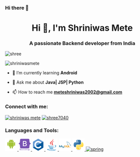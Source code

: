 ### Hi there 👋
<h1 align="center">Hi 👋, I'm Shriniwas Mete</h1>
<h3 align="center">A passionate Backend developer from India</h3>
<img src="https://r7q6w9z6.rocketcdn.me/career/wp-content/uploads/2020/03/hello.gif" width="400" alt="shree">

<p align="left"> <img src="https://komarev.com/ghpvc/?username=shriniwasmete&label=Profile%20views&color=0e75b6&style=flat" alt="shriniwasmete" /> </p>

- 🌱 I’m currently learning **Android**

- 💬 Ask me about **Java| JSP| Python**

- 📫 How to reach me **meteshriniwas2002@gmail.com**

<h3 align="left">Connect with me:</h3>
<p align="left">
<a href="https://linkedin.com/in/shriniwas mete" target="blank"><img align="center" src="https://raw.githubusercontent.com/rahuldkjain/github-profile-readme-generator/master/src/images/icons/Social/linked-in-alt.svg" alt="shriniwas mete" height="30" width="40" /></a>
<a href="https://www.leetcode.com/shree7040" target="blank"><img align="center" src="https://raw.githubusercontent.com/rahuldkjain/github-profile-readme-generator/master/src/images/icons/Social/leet-code.svg" alt="shree7040" height="30" width="40" /></a>
</p>

<h3 align="left">Languages and Tools:</h3>
<p align="left"> <a href="https://developer.android.com" target="_blank" rel="noreferrer"> <img src="https://raw.githubusercontent.com/devicons/devicon/master/icons/android/android-original-wordmark.svg" alt="android" width="40" height="40"/> </a> <a href="https://getbootstrap.com" target="_blank" rel="noreferrer"> <img src="https://raw.githubusercontent.com/devicons/devicon/master/icons/bootstrap/bootstrap-plain-wordmark.svg" alt="bootstrap" width="40" height="40"/> </a> <a href="https://www.cprogramming.com/" target="_blank" rel="noreferrer"> <img src="https://raw.githubusercontent.com/devicons/devicon/master/icons/c/c-original.svg" alt="c" width="40" height="40"/> </a> <a href="https://www.java.com" target="_blank" rel="noreferrer"> <img src="https://raw.githubusercontent.com/devicons/devicon/master/icons/java/java-original.svg" alt="java" width="40" height="40"/> </a> <a href="https://www.mysql.com/" target="_blank" rel="noreferrer"> <img src="https://raw.githubusercontent.com/devicons/devicon/master/icons/mysql/mysql-original-wordmark.svg" alt="mysql" width="40" height="40"/> </a> <a href="https://www.python.org" target="_blank" rel="noreferrer"> <img src="https://raw.githubusercontent.com/devicons/devicon/master/icons/python/python-original.svg" alt="python" width="40" height="40"/> </a> <a href="https://spring.io/" target="_blank" rel="noreferrer"> <img src="https://www.vectorlogo.zone/logos/springio/springio-icon.svg" alt="spring" width="40" height="40"/> </a> </p>


